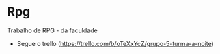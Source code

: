 # Rpg
Trabalho de RPG - da faculdade 

- Segue o trello (https://trello.com/b/oTeXxYcZ/grupo-5-turma-a-noite)
